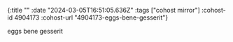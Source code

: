 {:title ""
 :date "2024-03-05T16:51:05.636Z"
 :tags ["cohost mirror"]
 :cohost-id 4904173
 :cohost-url "4904173-eggs-bene-gesserit"}

eggs bene gesserit
